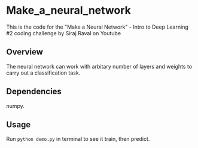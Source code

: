 # Make_a_neural_network
This is the code for the "Make a Neural Network" - Intro to Deep Learning #2 coding challenge by Siraj Raval on Youtube

## Overview
The neural network can work with arbitary number of layers and weights to carry out a classification task. 

## Dependencies

numpy.

## Usage

Run ``python demo.py`` in terminal to see it train, then predict.


